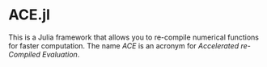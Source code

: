 ACE.jl
========

This is a Julia framework that allows you to re-compile numerical functions for faster computation. The name *ACE* is an acronym for *Accelerated re-Compiled Evaluation*.
